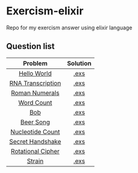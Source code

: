 
# Exercism-elixir

Repo for my exercism answer using elixir language

## Question list

| Problem  | Solution |
|:--------:|:--------:|
| [Hello World](https://exercism.io/tracks/elixir/exercises/hello-world) | [.exs](hello-world/hello_world.exs) |
| [RNA Transcription](https://exercism.io/tracks/elixir/exercises/rna-transcription) | [.exs](rna-transcription/rna_transcription.exs) |
| [Roman Numerals](https://exercism.io/tracks/elixir/exercises/roman-numerals) | [.exs](roman-numerals/roman.exs) |
| [Word Count](https://exercism.io/tracks/elixir/exercises/word-count) | [.exs](word-count/word_count.exs) |
| [Bob](https://exercism.io/tracks/elixir/exercises/bob) | [.exs](bob/lib/bob.ex) |
| [Beer Song](https://exercism.io/tracks/elixir/exercises/beer-song) | [.exs](beer-song/lib/beer_song.ex) |
| [Nucleotide Count](https://exercism.io/tracks/elixir/exercises/nucleotide-count) | [.exs](nucleotide-count/lib/nucleotide_count.ex) |
| [Secret Handshake](https://exercism.io/tracks/elixir/exercises/secret-handshake) | [.exs](secret-handshake/lib/secret_handshake.ex) |
| [Rotational Cipher](https://exercism.io/tracks/elixir/exercises/rotational-cipher) | [.exs](rotational-cipher/lib/rotational_cipher.ex) |
| [Strain](https://exercism.io/tracks/elixir/exercises/strain) | [.exs](strain/lib/strain.ex) |
